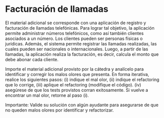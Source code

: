 # Facturación de llamadas

El material adicional se corresponde con una aplicación de registro y facturación de llamadas telefónicas. Para lograr tal objetivo, la aplicación permite administrar números telefónicos, como así también clientes asociados a un número. Los clientes pueden ser personas físicas o jurídicas. Además, el sistema permite registrar las llamadas realizadas, las cuales pueden ser nacionales o internacionales. Luego, a partir de las llamadas, la aplicación realiza la facturación, es decir, calcula el monto que debe abonar cada cliente.

Importe el material adicional provisto por la cátedra y analícelo para identificar y corregir los malos olores que presenta. En forma iterativa, realice los siguientes pasos:
(i) indique el mal olor,
(ii) indique el refactoring que lo corrige,
(iii) aplique el refactoring (modifique el código).
(iv) asegúrese de que los tests provistos corran exitosamente.
Si vuelve a encontrar un mal olor, retorne al paso (i).

Importante: Valide su solución con algún ayudante para asegurarse de que no queden malos olores por identificar y refactorizar.
